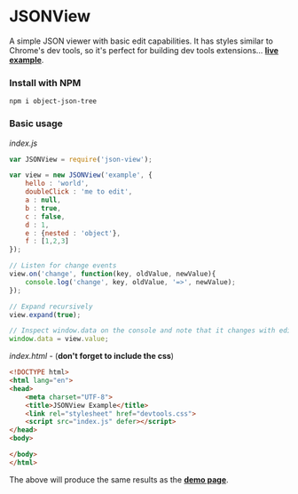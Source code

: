# JSONView

A simple JSON viewer with basic edit capabilities. It has styles similar to Chrome's dev tools, so it's perfect for building dev tools extensions... **[live example](https://richard-livingston.github.io/json-view/)**.

### Install with NPM
`npm i object-json-tree`

### Basic usage

*index.js*
```js
var JSONView = require('json-view');

var view = new JSONView('example', {
    hello : 'world',
    doubleClick : 'me to edit',
    a : null,
    b : true,
    c : false,
    d : 1,
    e : {nested : 'object'},
    f : [1,2,3]
});

// Listen for change events
view.on('change', function(key, oldValue, newValue){
    console.log('change', key, oldValue, '=>', newValue);
});

// Expand recursively
view.expand(true);

// Inspect window.data on the console and note that it changes with edits.
window.data = view.value;


```

*index.html* - (**don't forget to include the css**)

```html
<!DOCTYPE html>
<html lang="en">
<head>
    <meta charset="UTF-8">
    <title>JSONView Example</title>
    <link rel="stylesheet" href="devtools.css">
    <script src="index.js" defer></script>
</head>
<body>

</body>
</html>
```

The above will produce the same results as the **[demo page](https://richard-livingston.github.io/json-view/)**.